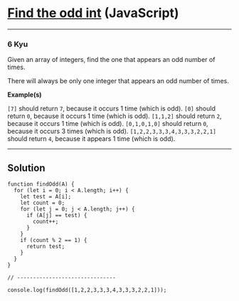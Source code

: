# [Find the odd int](https://www.codewars.com/kata/54da5a58ea159efa38000836/javascript) (JavaScript)

---

### 6 Kyu

Given an array of integers, find the one that appears an odd number of times.

There will always be only one integer that appears an odd number of times.

**Example(s)**

`[7]` should return `7`, because it occurs 1 time (which is odd).
`[0]` should return `0`, because it occurs 1 time (which is odd).
`[1,1,2]` should return `2`, because it occurs 1 time (which is odd).
`[0,1,0,1,0]` should return `0`, because it occurs 3 times (which is odd).
`[1,2,2,3,3,3,4,3,3,3,2,2,1]` should return `4`, because it appears 1 time (which is odd).

---

## Solution

```
function findOdd(A) {
  for (let i = 0; i < A.length; i++) {
    let test = A[i];
    let count = 0;
    for (let j = 0; j < A.length; j++) {
      if (A[j] == test) {
        count++;
      }
    }
    if (count % 2 == 1) {
      return test;
    }
  }
}

// -------------------------------

console.log(findOdd([1,2,2,3,3,3,4,3,3,3,2,2,1]));
```